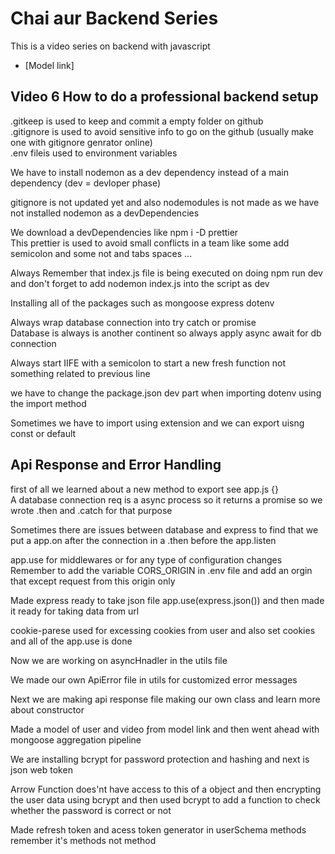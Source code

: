 # Chai aur Backend Series 
This is a video series on backend with javascript<br>
- [Model link] <!--Paste the link here in curly brackets-->
## Video 6 How to do a professional backend setup
.gitkeep is used to keep and commit a empty folder on github <br>
.gitignore is used to avoid sensitive info to go on the github (usually make one with gitignore genrator online) <br>
.env fileis used to environment variables <br>


We have to install nodemon as a dev dependency instead of a main dependency (dev = devloper phase)<br>

gitignore is not updated yet and also nodemodules is not made as we have not installed nodemon as a devDependencies<br>

We download a devDependencies like npm i -D prettier <br> 
This prettier is used to avoid small conflicts in a team like some add semicolon and some not and tabs spaces ...<br>

Always Remember that index.js file is being executed on doing npm run dev and don't forget to add nodemon index.js into the script as dev <br>

Installing all of the packages such as mongoose express dotenv <br>

Always wrap database connection into try catch or promise <br>
Database is always is another continent so always apply async await for db connection <br>

Always start IIFE with a semicolon to start a new fresh function not something related to previous line <br>

we have to change the package.json dev part when importing dotenv using the import method <br>

Sometimes we have to import using extension and we can export uisng const or default <br>

## Api Response and Error Handling 
first of all we learned about a new method to export see app.js {} <br>
A database connection req is a async process so it returns a promise so we wrote .then and .catch for that purpose <br>

Sometimes there are issues between database and express to find that we put a app.on after the connection in a .then before the app.listen <br>

app.use for middlewares or for any type of configuration changes <br>
Remember to add the variable CORS_ORIGIN in .env file and add an orgin that except request from this origin only <br>

Made express ready to take json file app.use(express.json()) and then made it ready for taking data from url <br>

cookie-parese used for excessing cookies from user and also set cookies and all of the app.use is done <br>

Now we are working on asyncHnadler in the utils file <br>

We made our own ApiError file in utils for customized error messages <br>

Next we are making api response file making our own class and learn more about constructor <br>

Made a model of user and video ƒrom model link and then went ahead with mongoose aggregation pipeline   <br>

We are installing bcrypt for password protection and hashing and next is json web token  <br>

Arrow Function does'nt have access to this of a object and then encrypting the user data using bcrypt and then used bcrypt to add a function to check whether the password is correct or not  <br>

Made refresh token and acess token generator in userSchema methods remember it's methods not method 